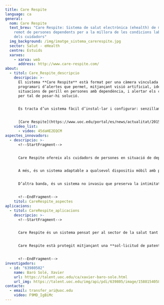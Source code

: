 ```yaml
---
title: Care Respite
language: ca
general:
  nom: Care Respite
  text_breu: "Care Respite: Sistema de salut electrònica (ehealth) de monitoratge
    remot de persones dependents per a la millora de les condicions laborals
    dels cuidadors"
  img_background: /img/imatge_sistema_carerespite.jpg
  sector: Salut - eHealth
  centre: Estuids
  xarxes:
    - xarxa: web
      address: http://www.care-respite.com/
about:
  - titol: Care_Respite_descripcio
    descripcio: >-
      El sistema **Care Respite** està format per una càmera vinculada a un
      programari d’alertes que permet, mitjançant visió artificial, identificar
      situacions de perill en persones amb dependència, i alertar els cuidadors
      per tal de posar-hi solució.


      Es tracta d’un sistema fàcil d’instal·lar i configurar: senzillament es col·loca la càmera al lloc que es consideri oportú, se seleccionen les opcions d’avís al dispositiu mòbil i el sistema està llest per a ser utilitzat.


      [Care Respite](https://www.uoc.edu/portal/es/news/actualitat/2015/135-care-respite.html) permet visualitzar i verificar el motiu de la incidència i comunicar els cuidadors amb la persona dependent, mitjançant l’opció de veu direccional.
    video_list:
      - video: 45daHE2EQCM
aspectes_innovadors:
  - descripcio: >-
      <!--StartFragment-->


      Care Respite ofereix als cuidadors de persones en situació de dependència una millora en la distribució del seu temps d’atenció, ja que els cuidadors poden fer altres tasques amb la tranquil·litat de poder verificar la situació de la persona dependent en qualsevol moment. A més, saben que rebran un avís en cas que es produeixi una situació de perill. Care Respite permet aquesta optimització del temps de dedicació i garanteix que la persona dependent estarà permanentment atesa.


      A més, és un sistema adaptable a qualsevol dispositiu mòbil amb possibilitat d’enviar avisos a diversos dispositius receptors.


      D’altra banda, és un sistema no invasiu que preserva la intimitat de les persones amb dependència i la de les persones que les acompanyen.


      <!--EndFragment-->
    titol: CareRespite_aspectes
aplicacions:
  - titol: CareRespite_aplicacions
    descripcio: >-
      <!--StartFragment-->


      Care Respite és un sistema pensat per al sector de la salut tant en l’àmbit privat com en el públic.


      Care Respite està protegit mitjançant una **sol·licitud de patent europea** amb el títol «A computer-implemented method and a system for remotely monitoring a user, and a computer program product implementing the method» i amb data de prioritat 31 de juliol del 2014.


      <!--EndFragment-->
investigadors:
  - id: "63980502"
    name: Baró Solé, Xavier
    url: https://talent.uoc.edu/ca/xavier-baro-sole.html
    url_img: https://talent.uoc.edu/img/api/pdi/639805/image/1588154058963
contacte:
  - email: transfer_ari@uoc.edu
    video: F9MD_IgBiMc
---
```

